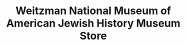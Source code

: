 ---
title: "Weitzman National Museum of American Jewish History Museum Store"
url: /philadelphia/weitzman-national-museum-of-american-jewish-history-museum-store/
shop: gift
---